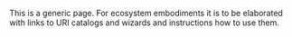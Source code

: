 This is a generic page. 
For ecosystem embodiments it is to be elaborated with links to URI catalogs and wizards and instructions how to use them.